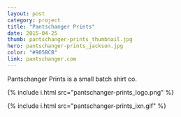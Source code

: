 ```yaml
---
layout: post
category: project
title: "Pantschanger Prints"
date: 2015-04-25
thumb: pantschanger-prints_thumbnail.jpg
hero: pantschanger-prints_jackson.jpg
color: "#905BCB"
link: pantschanger.com
---
```



Pantschanger Prints is a small batch shirt co.

{% include i.html src="pantschanger-prints_logo.png" %}

{% include i.html src="pantschanger-prints_ixn.gif" %}
